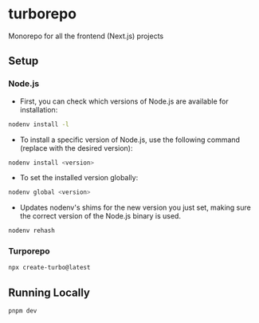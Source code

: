 # turborepo
Monorepo for all the frontend (Next.js) projects

## Setup
### Node.js
- First, you can check which versions of Node.js are available for installation:
```zsh
nodenv install -l
```
- To install a specific version of Node.js, use the following command (replace <version> with the desired version):
```zsh
nodenv install <version>
```
- To set the installed version globally:
```zsh
nodenv global <version>
```
- Updates nodenv's shims for the new version you just set, making sure the correct version of the Node.js binary is used.
```zsh
nodenv rehash
```

### Turporepo
```zsh
npx create-turbo@latest
```

## Running Locally
```zsh
pnpm dev
```
